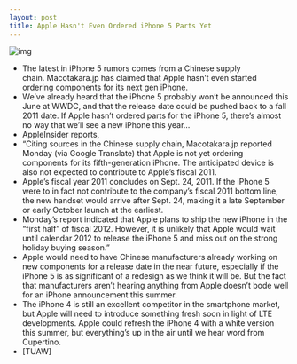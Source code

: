 ```yaml
---
layout: post
title: Apple Hasn't Even Ordered iPhone 5 Parts Yet
---
```

![img](http://media.idownloadblog.com/wp-content/uploads/2011/03/iphone-5-cad.jpg)
* The latest in iPhone 5 rumors comes from a Chinese supply chain. Macotakara.jp has claimed that Apple hasn’t even started ordering components for its next gen iPhone.
* We’ve already heard that the iPhone 5 probably won’t be announced this June at WWDC, and that the release date could be pushed back to a fall 2011 date. If Apple hasn’t ordered parts for the iPhone 5, there’s almost no way that we’ll see a new iPhone this year…
* AppleInsider reports,
* “Citing sources in the Chinese supply chain, Macotakara.jp reported Monday (via Google Translate) that Apple is not yet ordering components for its fifth-generation iPhone. The anticipated device is also not expected to contribute to Apple’s fiscal 2011.
* Apple’s fiscal year 2011 concludes on Sept. 24, 2011. If the iPhone 5 were to in fact not contribute to the company’s fiscal 2011 bottom line, the new handset would arrive after Sept. 24, making it a late September or early October launch at the earliest.
* Monday’s report indicated that Apple plans to ship the new iPhone in the “first half” of fiscal 2012. However, it is unlikely that Apple would wait until calendar 2012 to release the iPhone 5 and miss out on the strong holiday buying season.”
* Apple would need to have Chinese manufacturers already working on new components for a release date in the near future, especially if the iPhone 5 is as significant of a redesign as we think it will be. But the fact that manufacturers aren’t hearing anything from Apple doesn’t bode well for an iPhone announcement this summer.
* The iPhone 4 is still an excellent competitor in the smartphone market, but Apple will need to introduce something fresh soon in light of LTE developments. Apple could refresh the iPhone 4 with a white version this summer, but everything’s up in the air until we hear word from Cupertino.
* [TUAW]

